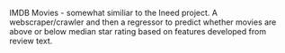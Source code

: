 
IMDB Movies - somewhat similiar to the Ineed project. A webscraper/crawler and then a regressor to predict whether movies are above or below median star rating based on features developed from review text.
